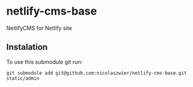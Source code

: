 # netlify-cms-base
NetlifyCMS for Netlify site

## Instalation

To use this submodule git run:

```shell
git submodule add git@github.com:nicolaszwier/netlify-cms-base.git static/admin
```

